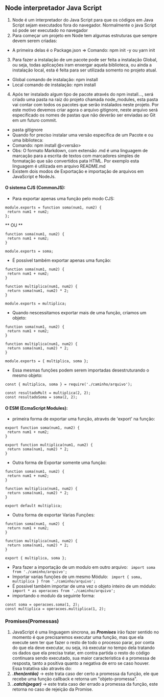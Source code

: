## Node interpretador Java Script
1. Node é um interpretador do Java Script para que os códigos em Java Script sejam executados fora do navegador.
Normalmente o java Script só pode ser executado no navegador
2. Para começar um projeto em Node tem algumas estruturas que sempre devem serem criadas: 
* A primeira delas é o Package.json 
=> Comando: npm init -y ou yarn init
3. Para fazer a instalação de um pacote pode ser feita a instalação Global, ou seja, todas aplicações iram enxergar aquela biblioteca, ou ainda a instalação local, esta
é feita para ser utilizada somento no projeto atual.
* Global comando de instalação: npm install <nome do pacote>
* Local comando de instalação: npm install <nomde do pacote>
4. Após ter instalado algum tipo de pacote através do npm install..., será criado uma pasta na raiz do projeto chamada node_modules, esta pasta vai contar com todos os pacotes que
serão instalados neste projeto. Por este motivo devemos criar agora o arquivo gitignore, neste arquivo será especificado os nomes de pastas que não deverão ser enviadas ao Git 
em um futuro commit.
* pasta gitignore
* Quando for preciso instalar uma versão especifica de um Pacote e ou uma biblioteca: 
* Comando: npm install <nome do pacote>@<versão> 
* Obs: O formato Markdown, com extensão .md é uma linguagem de marcação para a escrita de textos com marcadores simples de formatação que são convertidos pata HTML.
Por exemplo esta linguagem é utilizada em arquivo README.md
* Existem dois modos de Exportação e importação de arquivos em JavaScript e NodeJs.
#### O sistema CJS (CommonJS):
* Para exportar apenas uma função pelo modo CJS:
```
module.exports = function soma(num1, num2) {
 return num1 + num2;
};
```
** OU **
```
function soma(num1, num2) {
 return num1 + num2;
}

module.exports = soma;
```
* É possivel também exportar apenas uma função:
```
function soma(num1, num2) {
 return num1 + num2;
}

function multiplica(num1, num2) {
 return soma(num1, num2) * 2;
}

module.exports = multiplica;
```
* Quando nescessitamos exportar mais de uma função, criamos um objeto:
```
function soma(num1, num2) {
 return num1 + num2;
}

function multiplica(num1, num2) {
 return soma(num1, num2) * 2;
}

module.exports = { multiplica, soma };
```
* Essa mesmas funções podem serem importadas desestruturando o mesmo objeto:
```
const { multiplica, soma } = require('./caminho/arquivo');

const resultadoMult = multiplica(2, 2);
const resultadoSoma = soma(2, 2);
```

#### O ESM (EcmaScript Modules):
* primeira forma de exportar uma função, através de 'export' na função:
``` 
export function soma(num1, num2) {
 return num1 + num2;
}

export function multiplica(num1, num2) {
 return soma(num1, num2) * 2;
}
```
* Outra forma de Exportar somente uma função:
```
function soma(num1, num2) {
 return num1 + num2;
}

function multiplica(num1, num2) {
 return soma(num1, num2) * 2;
}

export default multiplica;
```
* Outra forma de exportar Varias Funções:
```
function soma(num1, num2) {
 return num1 + num2;
}

function multiplica(num1, num2) {
 return soma(num1, num2) * 2;
}

export { multiplica, soma };
```
* Para fazer a importação de um modulo em outro arquivo:
` import soma from './caminho/arquivo';`
* Importar varias funções de um mesmo Módulo:
` import { soma, multiplica } from './caminho/arquivo';`
* É possivel também importar de uma vez o objeto inteiro de um módulo:
` import * as operacoes from './caminho/arquivo';`
* importando o modulo da seguinte forma:
```
const soma = operacoes.soma(1, 2);
const multiplica = operacoes.multiplica(1, 2);
```
### Promises(Promessas)
 1. JavaScript é uma linguagem sincrona, as ***Promises*** irão fazer sentido no momento é que precisaremos executar uma função, mas que ela execute sem ter que fazer o resto de todo o processo parar, por conta do que ela deve executar, ou seja, irá executar no tempo dela tratando os dados que ela precisa tratar, em contra partida o resto do código continuara sendo executado, sua maior caracteristica é a promessa de resposta, tanto a positiva quanto a negativa de erro se caso houver. Essa tratativa são através do:
 1. ***.then(então)*** -> este trata caso der certo a promessa da função, ele que recebe uma função callback e retorna um "objeto-promessa".
 2. ***.catch(pegar)*** -> este trata caso der errado a promessa da função, este retorna no caso de rejeição da Promise.
